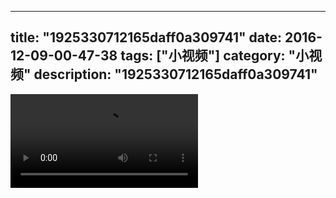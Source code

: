 
---
title: "1925330712165daff0a309741"
date: 2016-12-09-00-47-38
tags: ["小视频"]
category: "小视频"
description: "1925330712165daff0a309741"
---
<video src="http://ohtsqip0g.bkt.clouddn.com/1925330712165daff0a309741.mp4" controls="controls"></video>

